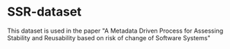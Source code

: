 # SSR-dataset
This dataset is used in the paper "A Metadata Driven Process for Assessing Stability and Reusability based on risk of change of Software Systems"
